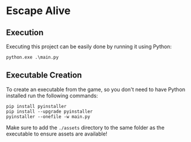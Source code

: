 # Escape Alive

## Execution
Executing this project can be easily done by running it using Python:
```
python.exe .\main.py
```

## Executable Creation
To create an executable from the game, so you don't need to have Python installed run the following commands:
```
pip install pyinstaller
pip install --upgrade pyinstaller
pyinstaller --onefile -w main.py
```
Make sure to add the `./assets` directory to the same folder as the executable to ensure assets are available!